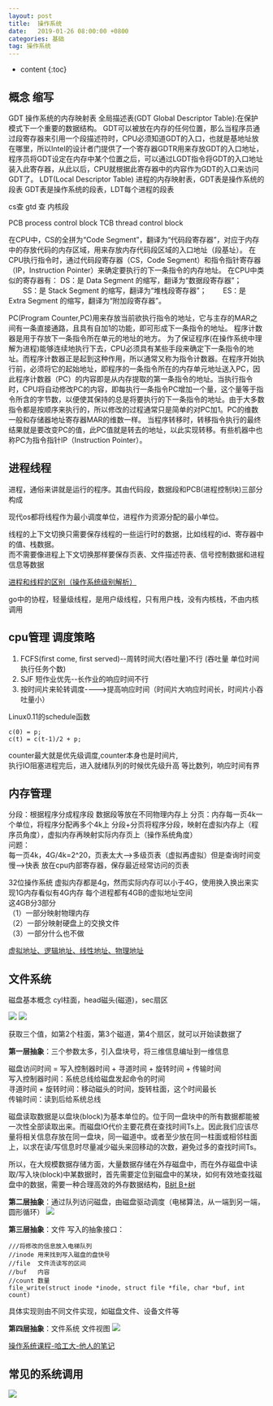 ```yaml
---
layout: post
title:  操作系统
date:   2019-01-26 08:00:00 +0800
categories: 基础
tag: 操作系统
---
```


* content
{:toc}

## 概念 缩写
GDT 操作系统的内存映射表
全局描述表(GDT Global Descriptor Table):在保护模式下一个重要的数据结构。
GDT可以被放在内存的任何位置，那么当程序员通过段寄存器来引用一个段描述符时，CPU必须知道GDT的入口，也就是基地址放在哪里，所以Intel的设计者门提供了一个寄存器GDTR用来存放GDT的入口地址，程序员将GDT设定在内存中某个位置之后，可以通过LGDT指令将GDT的入口地址装入此寄存器，从此以后，CPU就根据此寄存器中的内容作为GDT的入口来访问GDT了。
LDT(Local Descriptor Table) 进程的内存映射表，GDT表是操作系统的段表
GDT表是操作系统的段表，LDT每个进程的段表

cs查  gtd 查  内核段

PCB process control block
TCB  thread control block


在CPU中，CS的全拼为“Code Segment”，翻译为“代码段寄存器”，对应于内存中的存放代码的内存区域，用来存放内存代码段区域的入口地址（段基址）。
在CPU执行指令时，通过代码段寄存器（CS，Code Segment）和指令指针寄存器（IP，Instruction Pointer）来确定要执行的下一条指令的内存地址。
在CPU中类似的寄存器有：
DS：是 Data Segment 的缩写，翻译为“数据段寄存器”；
　　SS：是 Stack Segment 的缩写，翻译为“堆栈段寄存器”；
　　ES：是 Extra Segment 的缩写，翻译为“附加段寄存器”。


PC(Program Counter,PC)用来存放当前欲执行指令的地址，它与主存的MAR之间有一条直接通路，且具有自加1的功能，即可形成下一条指令的地址。
程序计数器是用于存放下一条指令所在单元的地址的地方。
为了保证程序(在操作系统中理解为进程)能够连续地执行下去，CPU必须具有某些手段来确定下一条指令的地址。而程序计数器正是起到这种作用，所以通常又称为指令计数器。在程序开始执行前，必须将它的起始地址，即程序的一条指令所在的内存单元地址送入PC，因此程序计数器（PC）的内容即是从内存提取的第一条指令的地址。当执行指令时，CPU将自动修改PC的内容，即每执行一条指令PC增加一个量，这个量等于指令所含的字节数，以便使其保持的总是将要执行的下一条指令的地址。由于大多数指令都是按顺序来执行的，所以修改的过程通常只是简单的对PC加1。PC的维数一般和存储器地址寄存器MAR的维数一样。
当程序转移时，转移指令执行的最终结果就是要改变PC的值，此PC值就是转去的地址，以此实现转移。有些机器中也称PC为指令指针IP（Instruction Pointer）。

## 进程线程
进程，通俗来讲就是运行的程序。其由代码段，数据段和PCB(进程控制块)三部分构成

现代os都将线程作为最小调度单位，进程作为资源分配的最小单位。

线程的上下文切换只需要保存线程的一些运行时的数据，比如线程的id、寄存器中的值、栈数据。   
而不需要像进程上下文切换那样要保存页表、文件描述符表、信号控制数据和进程信息等数据   

[进程和线程的区别（操作系统级别解析）](https://blog.csdn.net/pange1991/article/details/84770181)

go中的协程，轻量级线程，是用户级线程，只有用户栈，没有内核栈，不由内核调用
## cpu管理 调度策略
1. FCFS(first come, first served)--周转时间大(吞吐量)不行  (吞吐量 单位时间执行任务个数)
2. SJF 短作业优先--长作业的响应时间不行
3. 按时间片来轮转调度---->提高响应时间（时间片大响应时间长，时间片小吞吐量小）

Linux0.11的schedule函数   

```
c(0) = p;
c(t) = c(t-1)/2 + p;
```
counter最大就是优先级调度,counter本身也是时间片,   
执行IO阻塞进程完后，进入就绪队列的时候优先级升高
等比数列，响应时间有界


## 内存管理
分段：根据程序分成程序段 数据段等放在不同物理内存上
分页：内存每一页4k一个单位，将程序分配再多个4k上
分段+分页将程序分段，映射在虚拟内存上（程序员角度），虚拟内存再映射实际内存页上（操作系统角度）   
问题：   
每一页4k，4G/4k=2^20，页表太大-->多级页表（虚拟再虚拟）但是查询时间变慢-->快表 放在cpu内部寄存器，保存最近经常访问的页表   

32位操作系统 虚拟内存都是4g，然而实际内存可以小于4G，使用换入换出来实现1G内存看似有4G内存
每个进程都有4GB的虚拟地址空间   
这4GB分3部分    
（1）一部分映射物理内存   
（2）一部分映射硬盘上的交换文件   
（3）一部分什么也不做   

[虚拟地址、逻辑地址、线性地址、物理地址](https://blog.csdn.net/rabbit_in_android/article/details/49976101)   




## 文件系统
磁盘基本概念 cyl柱面，head磁头(磁道)，sec扇区

![](/styles/images/basic/disk1.jpeg)
![](/styles/images/basic/disk2.jpeg)

获取三个值，如第2个柱面，第3个磁道，第4个扇区，就可以开始读数据了

**第一层抽象**：三个参数太多，引入盘块号，将三维信息编址到一维信息

磁盘访问时间 = 写入控制器时间 + 寻道时间 + 旋转时间 + 传输时间   
写入控制器时间：系统总线给磁盘发起命令的时间   
寻道时间 + 旋转时间：移动磁头的时间，旋转柱面，这个时间最长   
传输时间：读到后给系统总线

磁盘读取数据是以盘块(block)为基本单位的。位于同一盘块中的所有数据都能被一次性全部读取出来。而磁盘IO代价主要花费在查找时间Ts上。因此我们应该尽量将相关信息存放在同一盘块，同一磁道中。或者至少放在同一柱面或相邻柱面上，以求在读/写信息时尽量减少磁头来回移动的次数，避免过多的查找时间Ts。

所以，在大规模数据存储方面，大量数据存储在外存磁盘中，而在外存磁盘中读取/写入块(block)中某数据时，首先需要定位到磁盘中的某块，如何有效地查找磁盘中的数据，需要一种合理高效的外存数据结构，[B树 B+树](/2018/07/21/树相关)


**第二层抽象**：通过队列访问磁盘，由磁盘驱动调度（电梯算法，从一端到另一端，圆形循环）
![](/styles/images/basic/disk3.png)

**第三层抽象**：文件
写入的抽象接口：

```
///将修改的信息放入电梯队列
//inode 用来找到写入磁盘的盘快号
//file  文件流读写的区间
//buf   内容
//count 数量
file_write(struct inode *inode, struct file *file, char *buf, int count)
```
具体实现则由不同文件实现，如磁盘文件、设备文件等


**第四层抽象**：文件系统
文件视图
![](/styles/images/basic/oos-file.png)





[操作系统课程-哈工大-他人的笔记](https://www.cnblogs.com/ranjiewen/category/789808.html)   

## 常见的系统调用

![](/styles/images/basic/opsys1.png)